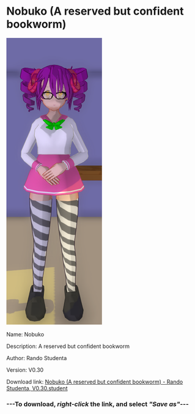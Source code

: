 # Nobuko (A reserved but confident bookworm)

<img src = "https://raw.githubusercontent.com/Arbiter1223/Daigaku-Gurashi-Custom-Students/master/Students/Files/Nobuko%20(A%20reserved%20but%20confident%20bookworm).png">

Name: Nobuko

Description: A reserved but confident bookworm

Author: Rando Studenta

Version: V0.30

Download link: <a href="https://raw.githubusercontent.com/Arbiter1223/Daigaku-Gurashi-Custom-Students/master/Students/Files/Nobuko%20(A%20reserved%20but%20confident%20bookworm)%20-%20Rando%20Studenta%2C%20V0.30.student">Nobuko (A reserved but confident bookworm) - Rando Studenta, V0.30.student</a>

### ---**To download, _right-click_ the link, and select _"Save as"_**---

